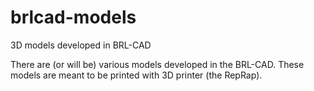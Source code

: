 brlcad-models
=============

3D models developed in BRL-CAD

There are (or will be) various models developed in the BRL-CAD.
These models are meant to be printed with 3D printer (the RepRap).
